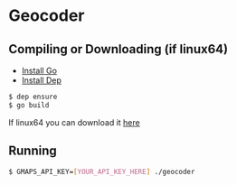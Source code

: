 # Geocoder

## Compiling or Downloading (if linux64)

* [Install Go](https://golang.org/doc/install) 
* [Install Dep](https://github.com/golang/dep#installation)

```bash
$ dep ensure
$ go build
```

If linux64 you can download it [here](https://drive.google.com/open?id=10d6snmt8R1vZiRbTiVoqyieZ2eHr3upr)

## Running

```bash
$ GMAPS_API_KEY=[YOUR_API_KEY_HERE] ./geocoder
```